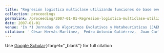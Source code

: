 ```yaml
---
title: "Regresión logística multiclase utilizando funciones de base evolutivas de tipo proyección"
collection: proceedings
permalink: /proceeding/2007-01-01-Regresion-logistica-multiclase-utilizando-funciones-de-base-evolutivas-de-tipo-proyeccion
date: 2007-01-01
venue: 'In *I Jornadas de Algoritmos Evolutivos y Metaheurísticas (JAEM07)*'
citation: ' César Hervás-Martínez,  Pedro Antonio Gutiérrez,  Juan Carlos Fernández,  Antonio Tallón-Ballesteros, &quot;Regresión logística multiclase utilizando funciones de base evolutivas de tipo proyección.&quot; In *I Jornadas de Algoritmos Evolutivos y Metaheurísticas (JAEM07)*, 2007, Zaragoza, España, pp.65--72.'
---
```

Use [Google Scholar](https://scholar.google.com/scholar?q=Regresion+logistica+multiclase+utilizando+funciones+de+base+evolutivas+de+tipo+proyeccion){:target="_blank"} for full citation